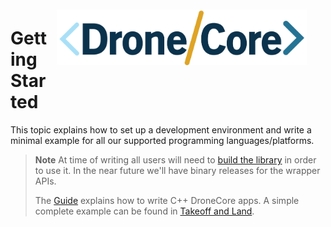 <div style="float:right; padding:10px; margin-right:20px;"><a href="http://dronecore.io/"><img src="../../assets/site/dronecore_logo_full.png" title="DroneCore Logo" width="400px"/></a></div>

# Getting Started

This topic explains how to set up a development environment and write a minimal example for all our supported programming languages/platforms.

> **Note** At time of writing all users will need to [build the library](../contributing/build.md) in order to use it. In the near future we'll have binary releases for the wrapper APIs.  
>
> The [Guide](../guide/README.md) explains how to write C++ DroneCore apps. A simple complete example can be found in [Takeoff and Land](../examples/takeoff_and_land.md).


